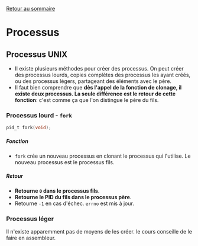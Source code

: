 <a href="http://skutnik.iiens.net/cours/OSS">Retour au sommaire</a>

# Processus

## Processus UNIX

- Il existe plusieurs méthodes pour créer des processus. On peut créer des processus lourds, copies complètes des processus les ayant créés, ou des processus légers, partageant des éléments avec le père.
- Il faut bien comprendre que __dès l'appel de la fonction de clonage, il existe deux processus. La seule différence est le retour de cette fonction__: c'est comme ça que l'on distingue le père du fils.

### Processus lourd - `fork`

```c
pid_t fork(void);
```

##### Fonction
- `fork` crée un nouveau processus en clonant le processus qui l'utilise. Le nouveau processus est le processus fils.

##### Retour
- __Retourne `0` dans le processus fils__.
- __Retourne le PID du fils dans le processus père__.
- Retourne `-1` en cas d'échec. `errno` est mis à jour.

### Processus léger

Il n'existe apparemment pas de moyens de les créer. le cours conseille de le faire en assembleur.
